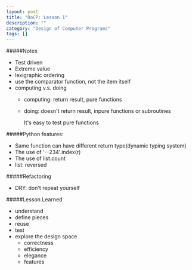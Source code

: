 ```yaml
---
layout: post
title: "DoCP: Lesson 1"
description: ""
category: "Design of Computer Programs"
tags: []
---
```


#####Notes
- Test driven
- Extreme value
- lexigraphic ordering
- use the comparator function, not the item itself
- computing v.s. doing
    - computing: return result, pure functions
    - doing: doesn't return result, inpure functions or subroutines

        It's easy to test pure functions

#####Python features:

- Same function can have different return type(dynamic typing system)
- The use of '--234'.index(r)
- The use of list.count
- list: reversed

#####Refactoring

- DRY: don't repeat yourself

#####Lesson Learned

- understand
- define pieces
- reuse
- test
- explore the design space
    - correctness
    - efficiency
    - elegance
    - features
